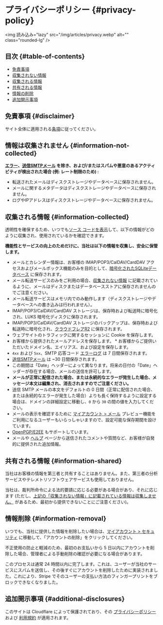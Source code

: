 # プライバシーポリシー {#privacy-policy}

<img 読み込み="lazy" src="/img/articles/privacy.webp" alt="" class="rounded-lg" />

## 目次 {#table-of-contents}

* [免責事項](#disclaimer)
* [収集されない情報](#information-not-collected)
* [収集される情報](#information-collected)
* [共有される情報](#information-shared)
* [情報の削除](#information-removal)
* [追加開示事項](#additional-disclosures)

## 免責事項 {#disclaimer}

サイト全体に適用される[条項](/terms)に従ってください。

## 情報は収集されません {#information-not-collected}

**[エラー](/faq#do-you-store-error-logs)、[送信SMTPメール](/faq#do-you-support-sending-email-with-smtp) を除き、および/またはスパムや悪意のあるアクティビティが検出された場合 (例: レート制限のため) :**

* 転送されたメールはディスクストレージやデータベースに保存されません。
* メールに関するメタデータはディスクストレージやデータベースに保存されません。
* ログやIPアドレスはディスクストレージやデータベースに保存されません。

## 収集される情報 {#information-collected}

透明性を確保するため、いつでも<a href="https://github.com/forwardemail" target="_blank" rel="noopener noreferrer">ソース コードを表示</a>して、以下の情報がどのように収集され、使用されているかを確認できます。

**機能性とサービスの向上のためだけに、当社は以下の情報を収集し、安全に保管します。**

* メールとカレンダー情報は、お客様の IMAP/POP3/CalDAV/CardDAV アクセスおよびメールボックス機能のみを目的として、[暗号化されたSQLiteデータベース](/blog/docs/best-quantum-safe-encrypted-email-service) に保存されます。
* メール転送サービスのみをご利用の場合、[収集されない情報](#information-not-collected) に記載されているように、メールはディスクまたはデータベースストアに保存されませんのでご注意ください。
* メール転送サービスはメモリ内でのみ動作します（ディスクストレージやデータベースへの書き込みは行われません）。
* IMAP/POP3/CalDAV/CardDAV ストレージは、保存時および転送時に暗号化され、LUKS 暗号化ディスクに保存されます。
* IMAP/POP3/CalDAV/CardDAV ストレージのバックアップは、保存時および転送時に暗号化され、[クラウドフレアR2](https://www.cloudflare.com/developer-platform/r2/) に保存されます。
* ウェブサイトのトラフィックに関するセッションに Cookie を保存します。
* お客様から提供されたメールアドレスを保存します。 * お客様からご提供いただいたドメイン名、エイリアス、および設定を保存します。
* `4xx` および `5xx`、SMTP 応答コード [エラーログ](/faq#do-you-store-error-logs) は 7 日間保存されます。
* [送信SMTPメール](/faq#do-you-support-sending-email-with-smtp) は \~30 日間保存されます。
* この期間は「Date」ヘッダーによって異なります。将来の日付の「Date」ヘッダーが存在する場合、メールの送信を許可します。
* **メールが正常に配信された場合、または永続的なエラーが発生した場合、メッセージ本文は編集され、消去されますのでご注意ください。**
* 送信 SMTP メールの本文をデフォルトの 0 日間（正常に配信された場合、または永続的なエラーが発生した場合）よりも長く保持するように設定する場合は、ドメインの詳細設定に移動し、`0` から `30` の間の値を入力してください。
* メールの表示を確認するために [マイアカウント > メール](/my-account/emails) プレビュー機能をご利用になるユーザーもいらっしゃいますので、設定可能な保存期間を設けています。
* [OpenPGP/E2EE](/faq#do-you-support-openpgpmime-end-to-end-encryption-e2ee-and-web-key-directory-wkd) もサポートしています。
* メールや <a href="/help">ヘルプ</a> ページから送信されたコメントや質問など、お客様が自発的に提供された追加情報。

## 共有される情報 {#information-shared}

当社はお客様の情報を第三者と共有することはありません。また、第三者の分析サービスやテレメトリソフトウェアサービスも使用しておりません。

当社は、裁判所命令による法的要請に応じる必要がある場合があり、それに応じます (ただし、[上記の「収集されない情報」に記載されている情報は収集しません。](#information-not-collected) があるため、最初から提供できないことにご注意ください)。

## 情報削除 {#information-removal}

いつでも、当社に提供した情報を削除したい場合は、<a href="/my-account/security">マイアカウント > セキュリティ</a> に移動して、「アカウントの削除」をクリックしてください。

不正使用の防止と軽減のため、最初のお支払いから 5 日以内にアカウントを削除した場合、管理者による手動削除の確認が必要になる場合があります。

このプロセスは通常 24 時間以内に完了します。これは、ユーザーが当社のサービスにスパムを送信し、その後すぐにアカウントを削除したために実装されました。これにより、Stripe でそのユーザーの支払い方法のフィンガープリントをブロックできなくなりました。

## 追加開示事項 {#additional-disclosures}

このサイトは Cloudflare によって保護されており、その [プライバシーポリシー](https://www.cloudflare.com/privacypolicy/) および [利用規約](https://www.cloudflare.com/website-terms/) が適用されます。